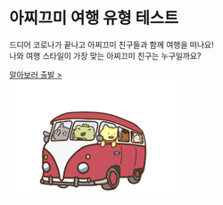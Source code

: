 # 아찌끄미 여행 유형 테스트

드디어 코로나가 끝나고 아찌끄미 친구들과 함께 여행을 떠나요!  
나와 여행 스타일이 가장 맞는 아찌끄미 친구는 누구일까요?  

[알아보러 출발 >  
<img src="./public/images/main/intro.png" alt="여행을 떠나는 아찌끄미 친구들" width="300"/>](https://azkm-travel-test.vercel.app/)
